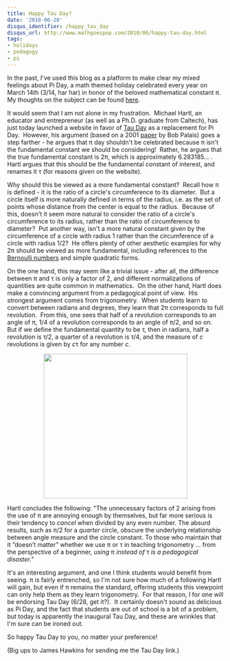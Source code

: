 ```yaml
---
title: Happy Tau Day?
date: '2010-06-28'
disqus_identifier: /happy_tau_day
disqus_url: http://www.mathgoespop.com/2010/06/happy-tau-day.html
tags:
- holidays
- pedagogy
- pi
---
```

<p>In the past, I've used this blog as a platform to make clear my mixed feelings about Pi Day, a math themed holiday celebrated every year on March 14th (3/14, har har) in honor of the beloved mathematical constant &pi;.  My thoughts on the subject can be found <a href="http://www.mathgoespop.com/2009/03/pi-day.html">here</a>.</p>

<p>It would seem that I am not alone in my frustration.  Michael Hartl, an educator and entrepreneur (as well as a Ph.D. graduate from Caltech), has just today launched a website in favor of <a href="http://tauday.com/">Tau Day</a> as a replacement for Pi Day.  However, his argument (based on a 2001 <a href="http://www.math.utah.edu/~palais/pi.html">paper</a> by Bob Palais) goes a step farther - he argues that &pi; day shouldn't be celebrated because &pi; isn't the fundamental constant we should be considering!  Rather, he argues that the true fundamental constant is 2&pi;, which is approximately 6.283185... .  Hartl argues that this should be the fundamental constant of interest, and renames it &tau; (for reasons given on the website).</p>

<p>Why should this be viewed as a more fundamental constant?  Recall how &pi; is defined - it is the ratio of a circle's circumference to its diameter.  But a circle itself is more naturally defined in terms of the radius, i.e. as the set of points whose distance from the center is equal to the radius.  Because of this, doesn't it seem more natural to consider the ratio of a circle's circumference to its radius, rather than the ratio of circumference to diameter?  Put another way, isn't a more natural constant given by the circumference of a circle with radius 1 rather than the circumference of a circle with radius 1/2?  He offers plenty of other aesthetic examples for why 2&pi;  should be viewed as more fundamental, including references to the <a href="http://en.wikipedia.org/wiki/Bernoulli_number">Bernoulli numbers</a> and simple quadratic forms.</p>

<p>On the one hand, this may seem like a trivial issue - after all, the difference between &pi; and &tau; is only a factor of 2, and different normalizations of quantities are quite common in mathematics.  On the other hand, Hartl does make a convincing argument from a pedagogical point of view.  His strongest argument comes from trigonometry.  When students learn to convert between radians and degrees, they learn that 2&pi; corresponds to full revolution.  From this, one sees that half of a revolution corresponds to an angle of &pi;, 1/4 of a revolution corresponds to an angle of &pi;/2, and so on.  But if we define the fundamental quantity to be &tau;, then in radians, half a revolution is &tau;/2, a quarter of a revolution is &tau;/4, and the measure of <em>c</em> revolutions is given by <em>c</em>&tau; for any number <em>c</em>.</p>

<p style="text-align:center;"><img src="http://tauday.com/assets/figures/tau-angles.png" alt="" width="335" height="337" /></p>

<p>Hartl concludes the following: "The unnecessary factors of 2 arising from the use of &pi; are annoying enough by themselves, but far  more serious is their tendency to <em>cancel</em> when divided by any  even number. The absurd results, such as &pi;/2 for a <em>quarter</em> circle, obscure the  underlying relationship between angle measure and the circle constant.  To those who maintain that it “doesn’t matter” whether we use &pi; or &tau; in teaching trigonometry ... from the perspective of  a beginner, <em>using </em>&pi;<em> instead of </em>&tau;<em> is a pedagogical disaster."</em></p>

<p>It's an interesting argument, and one I think students would benefit from seeing. &pi; is fairly entrenched, so I'm not sure how much of a following Hartl will gain, but even if &pi; remains the standard, offering students this viewpoint can only help them as they learn trigonometry.  For that reason, I for one will be endorsing Tau Day (6/28, get it?).  It certainly doesn't sound as delicious as Pi Day, and the fact that students are out of school is a bit of a problem, but today is apparently the inaugural Tau Day, and these are wrinkles that I'm sure can be ironed out.</p>

<p>So happy Tau Day to you, no matter your preference!</p>

<p>(Big ups to James Hawkins for sending me the Tau Day link.)</p>
